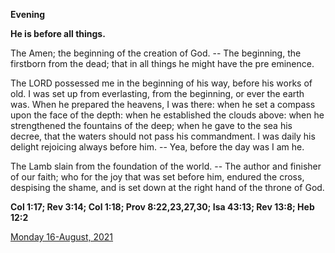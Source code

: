 **Evening**

**He is before all things.**
 
The Amen; the beginning of the creation of God. -- The beginning, the firstborn from the dead; that in all things he might have the pre eminence.
 
The LORD possessed me in the beginning of his way, before his works of old. I was set up from everlasting, from the beginning, or ever the earth was. When he prepared the heavens, I was there: when he set a compass upon the face of the depth: when he established the clouds above: when he strengthened the fountains of the deep; when he gave to the sea his decree, that the waters should not pass his commandment. I was daily his delight rejoicing always before him. -- Yea, before the day was I am he.
 
The Lamb slain from the foundation of the world. -- The author and finisher of our faith; who for the joy that was set before him, endured the cross, despising the shame, and is set down at the right hand of the throne of God.  

**Col 1:17; Rev 3:14; Col 1:18; Prov 8:22,23,27,30; Isa 43:13; Rev 13:8; Heb 12:2**

[Monday 16-August, 2021](https://t.me/daily_light)
